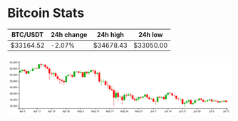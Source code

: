 # Bitcoin Stats

BTC/USDT|24h change|24h high|24h low|
|---|---|---|---|
|$33164.52|-2.07%|$34678.43|$33050.00|

<img src="./chart.svg">
